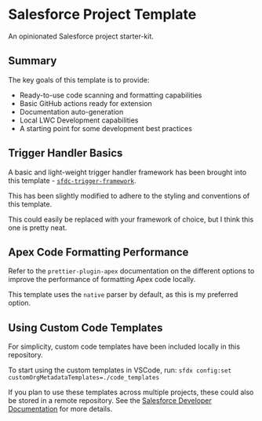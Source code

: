 # Salesforce Project Template

An opinionated Salesforce project starter-kit.

## Summary

The key goals of this template is to provide:

- Ready-to-use code scanning and formatting capabilities
- Basic GitHub actions ready for extension
- Documentation auto-generation
- Local LWC Development capabilities
- A starting point for some development best practices

## Trigger Handler Basics

A basic and light-weight trigger handler framework has been brought into this template - [`sfdc-trigger-framework`](https://github.com/kevinohara80/sfdc-trigger-framework).

This has been slightly modified to adhere to the styling and conventions of this template.

This could easily be replaced with your framework of choice, but I think this one is pretty neat.

## Apex Code Formatting Performance

Refer to the `prettier-plugin-apex` documentation on the different options to improve the performance of formatting Apex code locally.

This template uses the `native` parser by default, as this is my preferred option.

## Using Custom Code Templates

For simplicity, custom code templates have been included locally in this repository.

To start using the custom templates in VSCode, run:
`sfdx config:set customOrgMetadataTemplates=./code_templates`

If you plan to use these templates across multiple projects, these could also be stored in a remote repository. See the [Salesforce Developer Documentation](https://developer.salesforce.com/docs/platform/sfvscode-extensions/guide/byotemplate.html) for more details.
